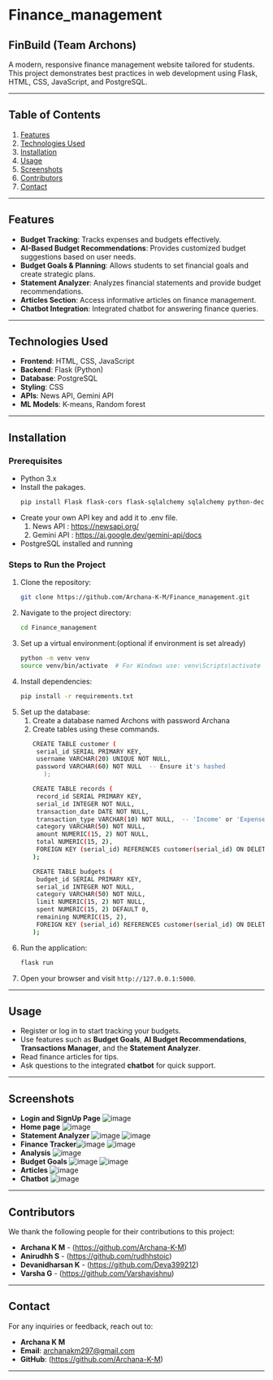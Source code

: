 # Finance_management
## FinBuild (Team Archons)
A modern, responsive finance management website tailored for students. This project demonstrates best practices in web development using Flask, HTML, CSS, JavaScript, and PostgreSQL.

---

## Table of Contents
1. [Features](#features)
2. [Technologies Used](#technologies-used)
3. [Installation](#installation)
4. [Usage](#usage)
5. [Screenshots](#screenshots)
6. [Contributors](#contributors)
7. [Contact](#contact)

---

## Features
- **Budget Tracking**: Tracks expenses and budgets effectively.
- **AI-Based Budget Recommendations**: Provides customized budget suggestions based on user needs.
- **Budget Goals & Planning**: Allows students to set financial goals and create strategic plans.
- **Statement Analyzer**: Analyzes financial statements and provide budget recommendations.
- **Articles Section**: Access informative articles on finance management.
- **Chatbot Integration**: Integrated chatbot for answering finance queries.

---

## Technologies Used
- **Frontend**: HTML, CSS, JavaScript
- **Backend**: Flask (Python)
- **Database**: PostgreSQL
- **Styling**: CSS
- **APIs**: News API, Gemini API
- **ML Models**: K-means, Random forest
---

## Installation
### Prerequisites
- Python 3.x
- Install the pakages.
   ```bash
   pip install Flask flask-cors flask-sqlalchemy sqlalchemy python-decouple python-dotenv pandas joblib bcrypt psycopg2 requests

- Create your own API key and add it to .env file.
   1. News API : https://newsapi.org/
   2. Gemini API : https://ai.google.dev/gemini-api/docs
- PostgreSQL installed and running
   
### Steps to Run the Project
1. Clone the repository:
   ```bash
   git clone https://github.com/Archana-K-M/Finance_management.git
   ```
2. Navigate to the project directory:
   ```bash
   cd Finance_management
   ```
3. Set up a virtual environment:(optional if environment is set already)
   ```bash
   python -m venv venv
   source venv/bin/activate  # For Windows use: venv\Scripts\activate
   ```
4. Install dependencies:
   ```bash
   pip install -r requirements.txt
   ```
5. Set up the database:
   1. Create a database named Archons with password Archana
   2. Create tables using these commands.
      ```bash
      CREATE TABLE customer (
       serial_id SERIAL PRIMARY KEY,
       username VARCHAR(20) UNIQUE NOT NULL,
       password VARCHAR(60) NOT NULL  -- Ensure it's hashed
         );
      ```
      ```bash
      CREATE TABLE records (
       record_id SERIAL PRIMARY KEY,
       serial_id INTEGER NOT NULL,
       transaction_date DATE NOT NULL,
       transaction_type VARCHAR(10) NOT NULL,  -- 'Income' or 'Expense'
       category VARCHAR(50) NOT NULL,
       amount NUMERIC(15, 2) NOT NULL,
       total NUMERIC(15, 2),
       FOREIGN KEY (serial_id) REFERENCES customer(serial_id) ON DELETE CASCADE
      );
      ```
      ```bash
      CREATE TABLE budgets (
       budget_id SERIAL PRIMARY KEY,
       serial_id INTEGER NOT NULL,
       category VARCHAR(50) NOT NULL,
       limit NUMERIC(15, 2) NOT NULL,
       spent NUMERIC(15, 2) DEFAULT 0,
       remaining NUMERIC(15, 2),
       FOREIGN KEY (serial_id) REFERENCES customer(serial_id) ON DELETE CASCADE
      );
      ```
6. Run the application:
   ```bash
   flask run
   ```
7. Open your browser and visit `http://127.0.0.1:5000`.

---

## Usage
- Register or log in to start tracking your budgets.
- Use features such as **Budget Goals**, **AI Budget Recommendations**, **Transactions Manager**, and the **Statement Analyzer**.
- Read finance articles for tips.
- Ask questions to the integrated **chatbot** for quick support.

---

## Screenshots
- **Login and SignUp Page** ![image](https://github.com/user-attachments/assets/f9f7821b-0644-4dcc-840a-281b4c726d55)
- **Home page** ![image](https://github.com/user-attachments/assets/71a8e902-8ecd-4a26-9fd2-64e58215142e)
- **Statement Analyzer** ![image](https://github.com/user-attachments/assets/f97f9eb9-2453-4ea4-a4ba-325d20b23aff) ![image](https://github.com/user-attachments/assets/10722c33-64f9-4866-9235-d7fa4b99c361)
- **Finance Tracker**![image](https://github.com/user-attachments/assets/7247967f-f78f-4c98-8ac7-04a3ab3a9f91) ![image](https://github.com/user-attachments/assets/baa2da32-ac5f-4a19-b10f-f0611f6113a1)
- **Analysis** ![image](https://github.com/user-attachments/assets/114754aa-ca4f-4a12-9116-cfeb38f0bf43)
- **Budget Goals** ![image](https://github.com/user-attachments/assets/98f3b911-7b7f-48ca-96f6-c34fa32a11be) ![image](https://github.com/user-attachments/assets/8c945efd-c2fd-4608-8286-da3045dd162b)
- **Articles** ![image](https://github.com/user-attachments/assets/10f88bac-9962-4670-8bb9-e1eb633bce14)
- **Chatbot** ![image](https://github.com/user-attachments/assets/4afd8a5a-d5af-4ff1-8db7-4e325ecedf5a)
---

## Contributors
We thank the following people for their contributions to this project:

- **Archana K M** - (https://github.com/Archana-K-M)
- **Anirudhh S** - (https://github.com/rudhhstoic)
- **Devanidharsan K** - (https://github.com/Deva399212)
- **Varsha G** - (https://github.com/Varshavishnu)

---

## Contact
For any inquiries or feedback, reach out to:

- **Archana K M**
- **Email**: archanakm297@gmail.com
- **GitHub**: (https://github.com/Archana-K-M)
---


